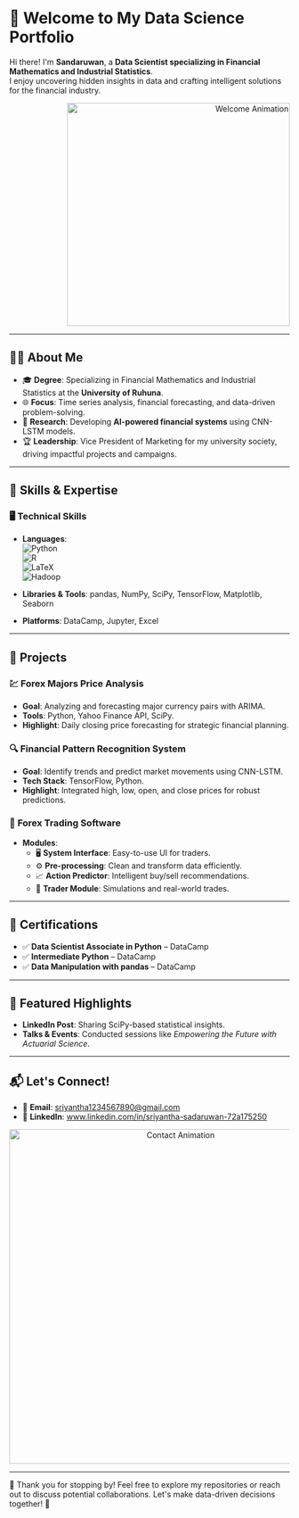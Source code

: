 # 🌟 Welcome to My Data Science Portfolio  

Hi there! I'm **Sandaruwan**, a **Data Scientist specializing in Financial Mathematics and Industrial Statistics**.  
I enjoy uncovering hidden insights in data and crafting intelligent solutions for the financial industry.  

<div align="right">
    <img src="https://i.giphy.com/media/v1.Y2lkPTc5MGI3NjExeDVvbWxhc203ZGRod2RidXdtMHRncTRoNXlodzZiZ2Z1aHBmeGE2MSZlcD12MV9pbnRlcm5hbF9naWZfYnlfaWQmY3Q9Zw/7c8QeB0VMddFOuu4iR/giphy.gif" alt="Welcome Animation" width="400"/>
</div>

---

## 🧑‍💻 **About Me**
- 🎓 **Degree**: Specializing in Financial Mathematics and Industrial Statistics at the **University of Ruhuna**.  
- 🌐 **Focus**: Time series analysis, financial forecasting, and data-driven problem-solving.  
- 🤖 **Research**: Developing **AI-powered financial systems** using CNN-LSTM models.  
- 🏆 **Leadership**: Vice President of Marketing for my university society, driving impactful projects and campaigns.  

---

## 🔧 **Skills & Expertise**
### 🖥️ **Technical Skills**  
- **Languages**:  
  ![Python](https://img.shields.io/badge/-Python-3776AB?style=flat-square&logo=python&logoColor=white)  
  ![R](https://img.shields.io/badge/-R-276DC3?style=flat-square&logo=r&logoColor=white)  
  ![LaTeX](https://img.shields.io/badge/-LaTeX-008080?style=flat-square&logo=latex&logoColor=white)  
  ![Hadoop](https://img.shields.io/badge/-Hadoop-66CCFF?style=flat-square&logo=apache-hadoop&logoColor=white)  

- **Libraries & Tools**: pandas, NumPy, SciPy, TensorFlow, Matplotlib, Seaborn  
- **Platforms**: DataCamp, Jupyter, Excel  

---

## 📂 **Projects**
### 💹 **Forex Majors Price Analysis**  
- **Goal**: Analyzing and forecasting major currency pairs with ARIMA.  
- **Tools**: Python, Yahoo Finance API, SciPy.  
- **Highlight**: Daily closing price forecasting for strategic financial planning.  


### 🔍 **Financial Pattern Recognition System**  
- **Goal**: Identify trends and predict market movements using CNN-LSTM.  
- **Tech Stack**: TensorFlow, Python.  
- **Highlight**: Integrated high, low, open, and close prices for robust predictions.  

### 🤖 **Forex Trading Software**  
- **Modules**:  
  - 🖥️ **System Interface**: Easy-to-use UI for traders.  
  - ⚙️ **Pre-processing**: Clean and transform data efficiently.  
  - 📈 **Action Predictor**: Intelligent buy/sell recommendations.  
  - 🏦 **Trader Module**: Simulations and real-world trades.  


---

## 🏅 **Certifications**
- ✅ **Data Scientist Associate in Python** – DataCamp  
- ✅ **Intermediate Python** – DataCamp  
- ✅ **Data Manipulation with pandas** – DataCamp  


---

## 🌟 **Featured Highlights**
- **LinkedIn Post**: Sharing SciPy-based statistical insights.  
- **Talks & Events**: Conducted sessions like *Empowering the Future with Actuarial Science*.  


---

## 📬 **Let's Connect!**
- 📧 **Email**: sriyantha1234567890@gmail.com
- 🔗 **LinkedIn**: www.linkedin.com/in/sriyantha-sadaruwan-72a175250  

<div align="center">
    <img src="https://i.giphy.com/media/v1.Y2lkPTc5MGI3NjExd3M2aGllNjFhdW10ZjFueGlkYnI5cjBieDgxemV0OWw4NXJsZ2k4NSZlcD12MV9pbnRlcm5hbF9naWZfYnlfaWQmY3Q9Zw/T9JtEyoJ43gY4wLOqW/giphy.gif" alt="Contact Animation" width="600"/>
</div>

---

🌟 Thank you for stopping by! Feel free to explore my repositories or reach out to discuss potential collaborations. Let's make data-driven decisions together! 🚀  

